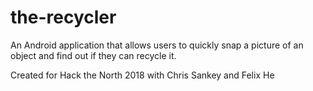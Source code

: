 # the-recycler
An Android application that allows users to quickly snap a picture of an object and find out if they can recycle it.

Created for Hack the North 2018 with Chris Sankey and Felix He

